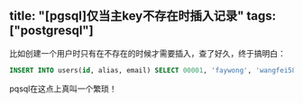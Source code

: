 title: "[pgsql]仅当主key不存在时插入记录"
tags:  ["postgresql"]
---

比如创建一个用户时只有在不存在的时候才需要插入，查了好久，终于搞明白：

```sql
INSERT INTO users(id, alias, email) SELECT 00001, 'faywong', 'wangfei584521@163.com' from users WHERE NOT EXISTS (SELECT * FROM users WHERE id = 00001)
```
pqsql在这点上真叫一个繁琐！
